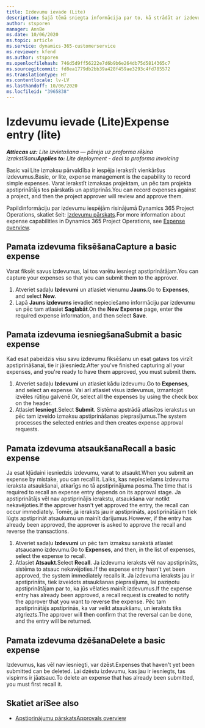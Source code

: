 ```yaml
---
title: Izdevumu ievade (Lite)
description: Šajā tēmā sniegta informācija par to, kā strādāt ar izdevumu ierakstu Lite izvietošanā.
author: stsporen
manager: AnnBe
ms.date: 10/06/2020
ms.topic: article
ms.service: dynamics-365-customerservice
ms.reviewer: kfend
ms.author: stsporen
ms.openlocfilehash: 746d5d9ff56222e7d6b9b6e264db75d5814365c7
ms.sourcegitcommit: fd8ea1779db2bb39a428f459ae3293c4fd785572
ms.translationtype: HT
ms.contentlocale: lv-LV
ms.lasthandoff: 10/06/2020
ms.locfileid: "3965838"
---
```

# <a name="expense-entry-lite"></a><span data-ttu-id="7d0bd-103">Izdevumu ievade (Lite)</span><span class="sxs-lookup"><span data-stu-id="7d0bd-103">Expense entry (lite)</span></span>

<span data-ttu-id="7d0bd-104">_**Attiecas uz:** Lite izvietošana — pāreja uz proforma rēķina izrakstīšanu_</span><span class="sxs-lookup"><span data-stu-id="7d0bd-104">_**Applies to:** Lite deployment - deal to proforma invoicing_</span></span>

<span data-ttu-id="7d0bd-105">Basic vai Lite izmaksu pārvaldība ir iespēja ierakstīt vienkāršus izdevumus.</span><span class="sxs-lookup"><span data-stu-id="7d0bd-105">Basic, or lite, expense management is the capability to record simple expenses.</span></span> <span data-ttu-id="7d0bd-106">Varat ierakstīt izmaksas projektam, un pēc tam projekta apstiprinātājs tos pārskatīs un apstiprinās.</span><span class="sxs-lookup"><span data-stu-id="7d0bd-106">You can record expenses against a project, and then the project approver will review and approve them.</span></span>

<span data-ttu-id="7d0bd-107">Papildinformāciju par izdevumu iespējām risinājumā Dynamics 365 Project Operations, skatiet šeit: [Izdevumu pārskats](expense-overview.md).</span><span class="sxs-lookup"><span data-stu-id="7d0bd-107">For more information about expense capabilities in Dynamics 365 Project Operations, see [Expense overview](expense-overview.md).</span></span>

## <a name="capture-a-basic-expense"></a><span data-ttu-id="7d0bd-108">Pamata izdevuma fiksēšana</span><span class="sxs-lookup"><span data-stu-id="7d0bd-108">Capture a basic expense</span></span>

<span data-ttu-id="7d0bd-109">Varat fiksēt savus izdevumus, lai tos varētu iesniegt apstiprinātājam.</span><span class="sxs-lookup"><span data-stu-id="7d0bd-109">You can capture your expenses so that you can submit them to the approver.</span></span>

1. <span data-ttu-id="7d0bd-110">Atveriet sadaļu **Izdevumi** un atlasiet vienumu **Jauns**.</span><span class="sxs-lookup"><span data-stu-id="7d0bd-110">Go to **Expenses**, and select **New**.</span></span>
2. <span data-ttu-id="7d0bd-111">Lapā **Jauns izdevums** ievadiet nepieciešamo informāciju par izdevumu un pēc tam atlasiet **Saglabāt**.</span><span class="sxs-lookup"><span data-stu-id="7d0bd-111">On the **New Expense** page, enter the required expense information, and then select **Save**.</span></span>

## <a name="submit-a-basic-expense"></a><span data-ttu-id="7d0bd-112">Pamata izdevuma iesniegšana</span><span class="sxs-lookup"><span data-stu-id="7d0bd-112">Submit a basic expense</span></span>

<span data-ttu-id="7d0bd-113">Kad esat pabeidzis visu savu izdevumu fiksēšanu un esat gatavs tos virzīt apstiprināšanai, tie ir jāiesniedz.</span><span class="sxs-lookup"><span data-stu-id="7d0bd-113">After you've finished capturing all your expenses, and you're ready to have them approved, you must submit them.</span></span>

1. <span data-ttu-id="7d0bd-114">Atveriet sadaļu **Izdevumi** un atlasiet kādu izdevumu.</span><span class="sxs-lookup"><span data-stu-id="7d0bd-114">Go to **Expenses**, and select an expense.</span></span> <span data-ttu-id="7d0bd-115">Vai arī atlasiet visus izdevumus, izmantojot izvēles rūtiņu galvenē.</span><span class="sxs-lookup"><span data-stu-id="7d0bd-115">Or, select all the expenses by using the check box on the header.</span></span>
2. <span data-ttu-id="7d0bd-116">Atlasiet **Iesniegt**.</span><span class="sxs-lookup"><span data-stu-id="7d0bd-116">Select **Submit**.</span></span> <span data-ttu-id="7d0bd-117">Sistēma apstrādā atlasītos ierakstus un pēc tam izveido izmaksu apstiprināšanas pieprasījumus.</span><span class="sxs-lookup"><span data-stu-id="7d0bd-117">The system processes the selected entries and then creates expense approval requests.</span></span>

## <a name="recall-a-basic-expense"></a><span data-ttu-id="7d0bd-118">Pamata izdevuma atsaukšana</span><span class="sxs-lookup"><span data-stu-id="7d0bd-118">Recall a basic expense</span></span>

<span data-ttu-id="7d0bd-119">Ja esat kļūdaini iesniedzis izdevumu, varat to atsaukt.</span><span class="sxs-lookup"><span data-stu-id="7d0bd-119">When you submit an expense by mistake, you can recall it.</span></span> <span data-ttu-id="7d0bd-120">Laiks, kas nepieciešams izdevuma ieraksta atsaukšanai, atkarīgs no tā apstiprinājuma posma.</span><span class="sxs-lookup"><span data-stu-id="7d0bd-120">The time that is required to recall an expense entry depends on its approval stage.</span></span>  <span data-ttu-id="7d0bd-121">Ja apstiprinātājs vēl nav apstiprinājis ierakstu, atsaukšana var notikt nekavējoties.</span><span class="sxs-lookup"><span data-stu-id="7d0bd-121">If the approver hasn't yet approved the entry, the recall can occur immediately.</span></span> <span data-ttu-id="7d0bd-122">Tomēr, ja ieraksts jau ir apstiprināts, apstiprinātājam tiek lūgts apstiprināt atsaukumu un mainīt darījumus.</span><span class="sxs-lookup"><span data-stu-id="7d0bd-122">However, if the entry has already been approved, the approver is asked to approve the recall and reverse the transactions.</span></span>

1. <span data-ttu-id="7d0bd-123">Atveriet sadaļu **Izdevumi** un pēc tam izmaksu sarakstā atlasiet atsaucamo izdevumu.</span><span class="sxs-lookup"><span data-stu-id="7d0bd-123">Go to **Expenses**, and then, in the list of expenses, select the expense to recall.</span></span>
2. <span data-ttu-id="7d0bd-124">Atlasiet **Atsaukt**.</span><span class="sxs-lookup"><span data-stu-id="7d0bd-124">Select **Recall**.</span></span> <span data-ttu-id="7d0bd-125">Ja izdevuma ieraksts vēl nav apstiprināts, sistēma to atsauc nekavējoties.</span><span class="sxs-lookup"><span data-stu-id="7d0bd-125">If the expense entry hasn't yet been approved, the system immediately recalls it.</span></span> <span data-ttu-id="7d0bd-126">Ja izdevuma ieraksts jau ir apstiprināts, tiek izveidots atsaukšanas pieprasījums, lai paziņotu apstiprinātājam par to, ka jūs vēlaties mainīt izdevumus.</span><span class="sxs-lookup"><span data-stu-id="7d0bd-126">If the expense entry has already been approved, a recall request is created to notify the approver that you want to reverse the expense.</span></span> <span data-ttu-id="7d0bd-127">Pēc tam apstiprinātājs apstiprinās, ka var veikt atsaukšanu, un ieraksts tiks atgriezts.</span><span class="sxs-lookup"><span data-stu-id="7d0bd-127">The approver will then confirm that the reversal can be done, and the entry will be returned.</span></span>

## <a name="delete-a-basic-expense"></a><span data-ttu-id="7d0bd-128">Pamata izdevuma dzēšana</span><span class="sxs-lookup"><span data-stu-id="7d0bd-128">Delete a basic expense</span></span>

<span data-ttu-id="7d0bd-129">Izdevumus, kas vēl nav iesniegti, var dzēst.</span><span class="sxs-lookup"><span data-stu-id="7d0bd-129">Expenses that haven't yet been submitted can be deleted.</span></span> <span data-ttu-id="7d0bd-130">Lai dzēstu izdevumu, kas jau ir iesniegts, tas vispirms ir jāatsauc.</span><span class="sxs-lookup"><span data-stu-id="7d0bd-130">To delete an expense that has already been submitted, you must first recall it.</span></span>

## <a name="see-also"></a><span data-ttu-id="7d0bd-131">Skatiet arī</span><span class="sxs-lookup"><span data-stu-id="7d0bd-131">See also</span></span>

- [<span data-ttu-id="7d0bd-132">Apstiprinājumu pārskats</span><span class="sxs-lookup"><span data-stu-id="7d0bd-132">Approvals overview</span></span>](../approvals/approvals-overview.md)
